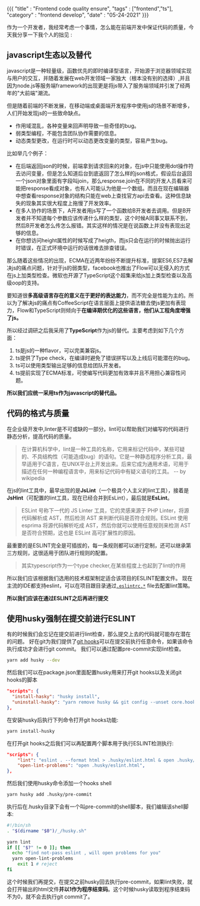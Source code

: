 {{{
    "title"    : "Frontend code quality ensure",
    "tags"     : ["frontend","ts"],
    "category" : "frontend develop",
    "date"     : "05-24-2021"
}}}

作为一个开发者，我经常考虑一个事情，怎么能在前端开发中保证代码的质量，今天我分享一下我个人的拙见 : 

## javascript生态以及替代

javascript是一种轻量级，函数优先的即时编译型语言，开始源于浏览器领域实现与用户的交互，并随着发展在web开发领域一家独大（根本没有别的选择）,并且因为node.js等服务端framework的出现更是将js带入了服务端领域并引发了经两年的"大前端"潮流。

但是随着前端的不断发展，在移动端或桌面端开发程序中使用js的场景不断增多，人们开始发现js的一些致命缺点。

- 作用域混乱，各种变量来回声明导致一些奇怪的bug。
- 弱类型编程，不能包含团队协作需要的信息。
- 动态类型更改，在运行时可以动态更改变量的类型，容易产生bug。

比如举几个例子：

- 在后端返回json的时候，前端拿到请求回来的对象，在js中只能使用dot操作符去访问变量，但是怎么知道后台到底返回了怎么样的json格式，假设后台返回一个json对象里面有字段叫join，那么response.join在不同的开发人员看来可能把response看成对象，也有人可能认为他是一个数组。而且在现在编辑器中想查看response对象的结构只能在web上查找官方api去查看。这种信息缺失的现象其实很大程度上拖慢了开发效率。
- 在多人协作的场景下，A开发者用js写了一个函数给B开发者去调用。但是B开发者并不知道每个参数应该传递什么样的类型，这个时候A同事又联系不到，然后B开发者怎么传怎么报错。其实这样的情况是在说函数上并没有表现出足够的信息。
- 在你想访问height属性的时候写成了heigth，而js只会在运行的时候抛出运行时错误，在正式环境中运行的话很难去排查错误。


那么随着这些情况的出现，ECMA在近两年纷纷不断提升标准，提案ES6,ES7去解决js的痛点问题，针对于js的弱类型，facebook也推出了Flow可以无侵入的方式在js上加类型检查。微软也开源了TypeScript这个超集来给js加上类型检查以及高级oop的支持。

要知道很**多高级语言存在的意义在于更好的表达能力**，而不完全是性能为主的。所以为了解决js的痛点有CoffeeScript在语言层面上提供语法糖去使js更加有表现力，Flow和TypeScript则倾向于**在编译期优化的这些语言，他们从工程角度增强了js。**

所以经过调研之后我采用了**TypeScript**作为js的替代。主要考虑到如下几个方面：

1. ts是js的一种flavor，可以完美兼容js。
2. ts提供了Type check，在编译时避免了错误拼写以及上线后可能潜在的bug。
3. ts可以使用类型输出足够的信息给团队开发者。
4. ts提前实现了ECMA标准，可使编写代码更加有效率并且不用担心兼容性问题。

**所以我们应统一采用ts作为javascript的替代品。**


## 代码的格式与质量

在企业级开发中,linter是不可或缺的一部分。lint可以帮助我们对编写的代码进行静态分析，提高代码的质量。

>在计算机科学中，lint是一种工具的名称，它用来标记代码中，某些可疑的、不具结构性（可能造成bug）的语句。它是一种静态程序分析工具，最早适用于C语言，在UNIX平台上开发出来。后来它成为通用术语，可用于描述在任何一种编程语言中，用来标记代码中有疑义语句的工具。 -- by wikipedia

在js的lint工具中，最早出现的是**JsLint**（一个极具个人主义的lint工具），接着是**JsHint**（可配置的lint工具，现在已经合并到EsLint），最后就是**EsLint**。

>ESLint 号称下一代的 JS Linter 工具，它的灵感来源于 PHP Linter，将源代码解析成 AST，然后检测 AST 来判断代码是否符合规则。ESLint 使用 esprima 将源代码解析吃成 AST，然后你就可以使用任意规则来检测 AST 是否符合预期，这也是 ESLint 高可扩展性的原因。

最重要的是ESLINT完全是可插拔的，每一条规则都可以进行定制，还可以继承第三方规则，这很适用于团队进行规则的配置。

>其实typescript作为一个type checker,在某些程度上也起到了lint的作用

所以我们应该根据我们选用的技术框架制定适合该项目的ESLINT配置文件。
现在主流的IDE都支持eslint，可以在项目跟目录通过[`.eslintrc.*`](https://eslint.org/docs/user-guide/configuring/configuration-files#configuration-file-formats) file去配置lint策略。

**所以我们应该在通过ESLINT之后再进行提交**

## 使用husky强制在提交前进行ESLINT

有的时候我们会忘记在提交前进行lint检查，那么提交上去的代码就可能存在潜在的问题。
好在git为我们提供了[git hooks](https://git-scm.com/docs/githooks)可以在提交前执行任意命令，如果该命令执行成功才会进行git commit。
我们可以通过配置pre-commit实现lint检查。
```bash
yarn add husky --dev
```


然后我们可以在package.json里面配置husky用来打开git hooks以及关闭git hooks的脚本
```json
"scripts": { 
  "install-hasky": "husky install",  
  "uninstall-hasky": "yarn remove husky && git config --unset core.hooksPath"  
},
```

在安装husky后执行下列命令打开git hooks功能:
```bash
yarn install-husky
```

在打开git hooks之后我们可以再配置两个脚本用于执行ESLINT检测执行:
```json
"scripts": { 
	"lint": "eslint . --format html > .husky/eslint.html & open .husky/eslint.html",  
	"open-lint-problems": "open .husky/eslint.html",
},
```

然后我们使用husky命令添加一个hooks shell
```bash
yarn husky add .husky/pre-commit
```

执行后在.husky目录下会有一个叫pre-commit的shell脚本，我们编辑该shell脚本:
```bash
#!/bin/sh  
. "$(dirname "$0")/_/husky.sh"  
  
yarn lint  
if [[ "$?" != 0 ]]; then  
  echo "find not-pass eslint , will open problems for you"  
  yarn open-lint-problems  
    exit 1 # reject  
fi
```

这个时候我们再提交，在提交之前husky回去执行pre-commit，如果lint失败，就会打开输出的html文件**并以1作为程序结束码**。这个时候husky读取到程序结束码不为0，就不会去执行git commit了。
